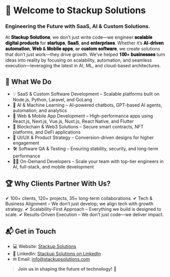 # 🚀 Welcome to Stackup Solutions

### Engineering the Future with SaaS, AI & Custom Solutions.

At **𝐒𝐭𝐚𝐜𝐤𝐮𝐩 𝐒𝐨𝐥𝐮𝐭𝐢𝐨𝐧𝐬**, we don’t just write code—we engineer **𝐬𝐜𝐚𝐥𝐚𝐛𝐥𝐞 𝐝𝐢𝐠𝐢𝐭𝐚𝐥 𝐩𝐫𝐨𝐝𝐮𝐜𝐭𝐬** for **𝐬𝐭𝐚𝐫𝐭𝐮𝐩𝐬**, **𝐒𝐚𝐚𝐒**, 𝐚𝐧𝐝 **𝐞𝐧𝐭𝐞𝐫𝐩𝐫𝐢𝐬𝐞𝐬**. Whether it’s **𝐀𝐈-𝐝𝐫𝐢𝐯𝐞𝐧 𝐚𝐮𝐭𝐨𝐦𝐚𝐭𝐢𝐨𝐧**, **𝐖𝐞𝐛 & 𝐌𝐨𝐛𝐢𝐥𝐞 𝐚𝐩𝐩𝐬**, 𝐨𝐫 **𝐜𝐮𝐬𝐭𝐨𝐦 𝐬𝐨𝐟𝐭𝐰𝐚𝐫𝐞**, we create solutions that don’t just work—they drive growth. We’ve helped **𝟏𝟎𝟎+ 𝐛𝐮𝐬𝐢𝐧𝐞𝐬𝐬𝐞𝐬** turn ideas into reality by focusing on scalability, automation, and seamless execution—leveraging the latest in AI, ML, and cloud-based architectures.

## 🌟 What We Do  
- 💡 SaaS & Custom Software Development – Scalable platforms built on Node.js, Python, Laravel, and GoLang
- 🤖 AI & Machine Learning – AI-powered chatbots, GPT-based AI agents, automation, and analytics
- 📱 Web & Mobile App Development – High-performance apps using React.js, Next.js, Vue.js, Nuxt.js, React Native, and Flutter
- 🔗 Blockchain & Web3 Solutions – Secure smart contracts, NFT platforms, and DeFi applications
- 🎨 UI/UX & Product Strategy – Conversion-driven designs for higher engagement
- 🛠 Software QA & Testing – Ensuring stability, security, and long-term performance
- 👨‍💻 On-Demand Developers – Scale your team with top-tier engineers in AI, full-stack, and mobile development

## 🏆 Why Clients Partner With Us?  
✔ 100+ clients, 120+ projects, 35+ long-term collaborations.
✔ Tech & Business Alignment – We don’t just develop; we align tech with growth strategy.
✔ Scalability-First Approach – Everything we build is designed to scale.
✔ Results-Driven Execution – We don’t just code—we deliver impact. 

## 📬 Get in Touch  
- 💻 Website: [Stackup Solutions](https://stackupsolutions.com/)
- 📢 LinkedIn: [Stackup Solutions on LinkedIn](https://www.linkedin.com/company/stackup-solutions/)
- ✉ Email: info@stackupsolutions.com

> **Join us in shaping the future of technology!** 🚀  
